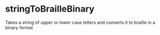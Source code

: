 # stringToBrailleBinary
Takes a string of upper or lower case letters and converts it to braille in a binary format
